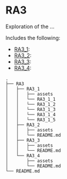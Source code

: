 # RA3

Exploration of the ...

Includes the following:
* [RA3_1](#TODO):
* [RA3_2](#TODO):
* [RA3_3](#TODO):
* [RA3_4](#TODO):

```
.
├── RA3
│   ├── RA3_1
│   │   ├── assets
│   │   └── RA3_1_1
│   │   └── RA3_1_2
│   │   └── RA3_1_3
│   │   └── RA3_1_4
│   │   └── RA3_1_5
│   ├── RA3_2
│   │   ├── assets
│   │   └── README.md
│   ├── RA3_3
│   │   ├── assets
│   │   └── README.md
│   └── RA3_4
│       ├── assets
│       └── README.md
└── README.md

```
